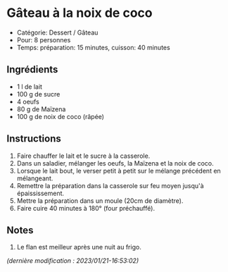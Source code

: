 # Gâteau à la noix de coco

* Catégorie: Dessert / Gâteau
* Pour: 8 personnes
* Temps: préparation: 15 minutes, cuisson: 40 minutes

## Ingrédients
* 1 l de lait
* 100 g de sucre
* 4 oeufs
* 80 g de Maïzena
* 100 g de noix de coco (râpée)

## Instructions
1. Faire chauffer le lait et le sucre à la casserole.
1. Dans un saladier, mélanger les oeufs, la Maïzena et la noix de coco.
1. Lorsque le lait bout, le verser petit à petit sur le mélange précédent en mélangeant.
1. Remettre la préparation dans la casserole sur feu moyen jusqu'à épaississement.
1. Mettre la préparation dans un moule (20cm de diamètre).
1. Faire cuire 40 minutes à 180° (four préchauffé).

## Notes
1. Le flan est meilleur après une nuit au frigo.

_(dernière modification : 2023/01/21-16:53:02)_
